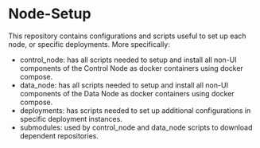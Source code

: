 # Node-Setup

This repository contains configurations and scripts useful to set up each node, or specific deployments. More specifically:

- control_node: has all scripts needed to setup and install all non-UI components of the Control Node as docker containers using docker compose.
- data_node: has all scripts needed to setup and install all non-UI components of the Data Node as docker containers using docker compose.
- deployments: has scripts needed to set up additional configurations in specific deployment instances.
- submodules: used by control_node and data_node scripts to download dependent repositories.